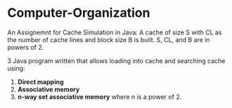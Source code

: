 # Computer-Organization

An Assignemnt for Cache Simulation in Java: A cache of size S with CL as the number of cache lines and block size B is built. S, CL, and B are in powers of 2.

3 Java program written that allows loading into cache and searching cache using:
1. **Direct mapping**
2. **Associative memory**
3. **n-way set associative memory** where n is a power of 2.
